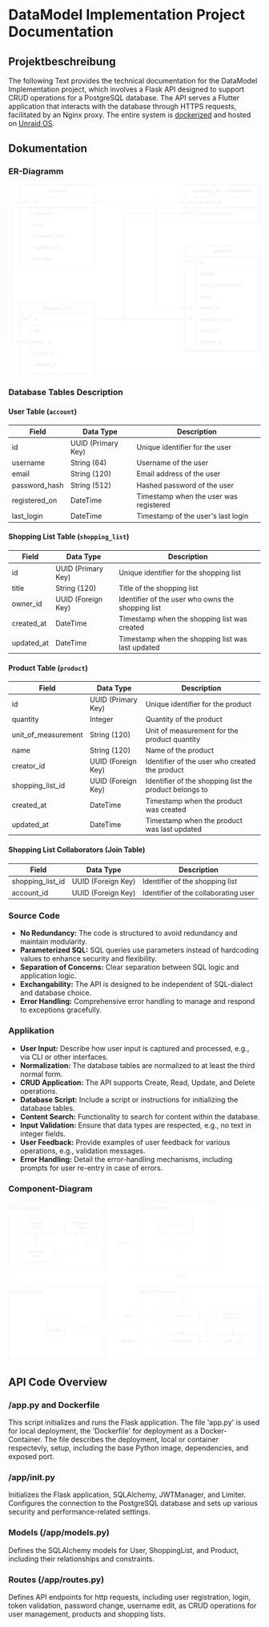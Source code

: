 # DataModel Implementation Project Documentation

## Projektbeschreibung

The following Text provides the technical documentation for the DataModel Implementation project, which involves a Flask API designed to support CRUD operations for a PostgreSQL database. The API serves a Flutter application that interacts with the database through HTTPS requests, facilitated by an Nginx proxy. The entire system is [dockerized](https://hub.docker.com/repository/docker/maknis3/flask-api/general) and hosted on [Unraid OS](https://unraid.net/).

## Dokumentation

### ER-Diagramm

![ER Diagram](/documentation/DB_ERD.png)

### Database Tables Description

#### User Table (`account`)

| Field         | Data Type          | Description                            |
| ------------- | ------------------ | -------------------------------------- |
| id            | UUID (Primary Key) | Unique identifier for the user         |
| username      | String (64)        | Username of the user                   |
| email         | String (120)       | Email address of the user              |
| password_hash | String (512)       | Hashed password of the user            |
| registered_on | DateTime           | Timestamp when the user was registered |
| last_login    | DateTime           | Timestamp of the user's last login     |

#### Shopping List Table (`shopping_list`)

| Field      | Data Type          | Description                                       |
| ---------- | ------------------ | ------------------------------------------------- |
| id         | UUID (Primary Key) | Unique identifier for the shopping list           |
| title      | String (120)       | Title of the shopping list                        |
| owner_id   | UUID (Foreign Key) | Identifier of the user who owns the shopping list |
| created_at | DateTime           | Timestamp when the shopping list was created      |
| updated_at | DateTime           | Timestamp when the shopping list was last updated |

#### Product Table (`product`)

| Field               | Data Type          | Description                                            |
| ------------------- | ------------------ | ------------------------------------------------------ |
| id                  | UUID (Primary Key) | Unique identifier for the product                      |
| quantity            | Integer            | Quantity of the product                                |
| unit_of_measurement | String (120)       | Unit of measurement for the product quantity           |
| name                | String (120)       | Name of the product                                    |
| creator_id          | UUID (Foreign Key) | Identifier of the user who created the product         |
| shopping_list_id    | UUID (Foreign Key) | Identifier of the shopping list the product belongs to |
| created_at          | DateTime           | Timestamp when the product was created                 |
| updated_at          | DateTime           | Timestamp when the product was last updated            |

#### Shopping List Collaborators (Join Table)

| Field            | Data Type          | Description                          |
| ---------------- | ------------------ | ------------------------------------ |
| shopping_list_id | UUID (Foreign Key) | Identifier of the shopping list      |
| account_id       | UUID (Foreign Key) | Identifier of the collaborating user |

### Source Code

- **No Redundancy:** The code is structured to avoid redundancy and maintain modularity.
- **Parameterized SQL:** SQL queries use parameters instead of hardcoding values to enhance security and flexibility.
- **Separation of Concerns:** Clear separation between SQL logic and application logic.
- **Exchangability:** The API is designed to be independent of SQL-dialect and database choice.
- **Error Handling:** Comprehensive error handling to manage and respond to exceptions gracefully.

### Applikation

- **User Input:** Describe how user input is captured and processed, e.g., via CLI or other interfaces.
- **Normalization:** The database tables are normalized to at least the third normal form.
- **CRUD Application:** The API supports Create, Read, Update, and Delete operations.
- **Database Script:** Include a script or instructions for initializing the database tables.
- **Content Search:** Functionality to search for content within the database.
- **Input Validation:** Ensure that data types are respected, e.g., no text in integer fields.
- **User Feedback:** Provide examples of user feedback for various operations, e.g., validation messages.
- **Error Handling:** Detail the error-handling mechanisms, including prompts for user re-entry in case of errors.

### Component-Diagram

![Component Diagram](/documentation/component_diagram.png)

## API Code Overview

### /app.py and Dockerfile

This script initializes and runs the Flask application. The file 'app.py' is used for local deployment, the 'Dockerfile' for deployment as a Docker-Container. The file describes the deployment, local or container respectevly, setup, including the base Python image, dependencies, and exposed port.

### /app/init.py

Initializes the Flask application, SQLAlchemy, JWTManager, and Limiter. Configures the connection to the PostgreSQL database and sets up various security and performance-related settings.

### Models (/app/models.py)

Defines the SQLAlchemy models for User, ShoppingList, and Product, including their relationships and constraints.

### Routes (/app/routes.py)

Defines API endpoints for http requests, including user registration, login, token validation, password change, username edit, as CRUD operations for user management, products and shopping lists.
